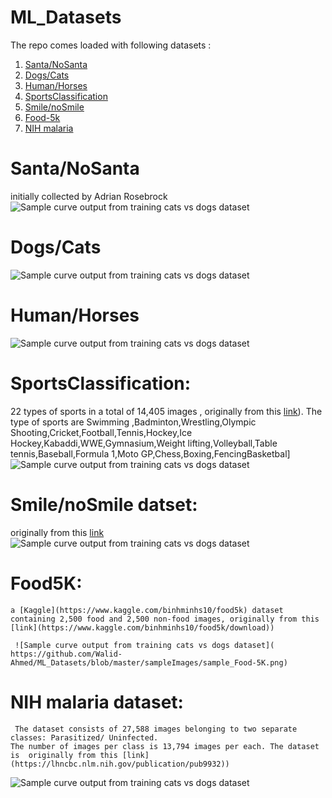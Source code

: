 # ML_Datasets


The repo comes loaded with following datasets :
 1. [Santa/NoSanta](#head1234)
 2. [Dogs/Cats](#head1234)
 3. [Human/Horses](#head1234)
 4. [SportsClassification](#head1234)
 5. [Smile/noSmile](#head1234)
 6. [Food-5k](#head1234)
 7. [NIH malaria](#head1234)

# Santa/NoSanta
initially collected  by  Adrian Rosebrock 
 ![Sample curve output from training cats vs dogs dataset](https://github.com/Walid-Ahmed/ML_Datasets/blob/master/sampleImages/sample_Santa.png)
# Dogs/Cats
  ![Sample curve output from training cats vs dogs dataset](https://github.com/Walid-Ahmed/ML_Datasets/blob/master/sampleImages/sample_cats_and_dogs.png)
# Human/Horses   

  ![Sample curve output from training cats vs dogs dataset](https://github.com/Walid-Ahmed/ML_Datasets/blob/master/sampleImages/sample_horse-or-human.png)
  
 # SportsClassification:
 22 types of sports in a total of 14,405 images , originally from this [link](https://github.com/anubhavmaity/Sports-Type-Classifier)). The type of sports are Swimming
    ,Badminton,Wrestling,Olympic Shooting,Cricket,Football,Tennis,Hockey,Ice Hockey,Kabaddi,WWE,Gymnasium,Weight lifting,Volleyball,Table tennis,Baseball,Formula 1,Moto GP,Chess,Boxing,FencingBasketbal]
     ![Sample curve output from training cats vs dogs dataset](https://github.com/Walid-Ahmed/ML_Datasets/blob/master/sampleImages/sample_SportsClassification.png)
    
 # Smile/noSmile datset:
 originally from this [link](https://github.com/hromi/SMILEsmileD)  
  ![Sample curve output from training cats vs dogs dataset](https://github.com/Walid-Ahmed/ML_Datasets/blob/master/sampleImages/sample_SMILES.png)
 
 # Food5K: 
 
    a [Kaggle](https://www.kaggle.com/binhminhs10/food5k) dataset containing 2,500 food and 2,500 non-food images, originally from this [link](https://www.kaggle.com/binhminhs10/food5k/download))
    
     ![Sample curve output from training cats vs dogs dataset]( https://github.com/Walid-Ahmed/ML_Datasets/blob/master/sampleImages/sample_Food-5K.png)
   

 # NIH malaria dataset:
 
     The dataset consists of 27,588 images belonging to two separate classes: Parasitized/ Uninfected.
    The number of images per class is 13,794 images per each. The dataset is  originally from this [link](https://lhncbc.nlm.nih.gov/publication/pub9932))

 ![Sample curve output from training cats vs dogs dataset](https://github.com/Walid-Ahmed/ML_Datasets/blob/master/sampleImages/sample_NIHmalaria.png)
